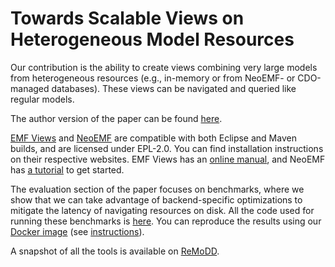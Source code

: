 # Towards Scalable Views on Heterogeneous Model Resources

Our contribution is the ability to create views combining very large models from
heterogeneous resources (e.g., in-memory or from NeoEMF- or CDO-managed
databases).  These views can be navigated and queried like regular models.

The author version of the paper can be found [here][paper].

[EMF Views][] and [NeoEMF][] are compatible with both Eclipse and Maven builds,
and are licensed under EPL-2.0.  You can find installation instructions on their
respective websites.  EMF Views has an [online manual][emfviews-manual], and
NeoEMF has [a tutorial][neoemf-tuto] to get started.

The evaluation section of the paper focuses on benchmarks, where we show that we
can take advantage of backend-specific optimizations to mitigate the latency of
navigating resources on disk.  All the code used for running these benchmarks is
[here][bench].  You can reproduce the results using our [Docker image][] (see
[instructions][]).

A snapshot of all the tools is available on [ReMoDD][].

[paper]: https://hal.archives-ouvertes.fr/hal-01845976
[EMF Views]: http://www.atlanmod.org/emfviews/
[NeoEMF]: http://www.neoemf.com/
[neoemf-tuto]: https://github.com/atlanmod/NeoEMF/wiki/Get-Started
[emfviews-manual]: http://www.atlanmod.org/emfviews/manual/user.html
[bench]: https://github.com/atlanmod/scalable-views-heterogeneous-models
[Docker image]: https://hub.docker.com/r/atlanmod/scalable-views/
[instructions]: https://github.com/atlanmod/scalable-views-heterogeneous-models#running-the-benchmarks-with-the-docker-image
[ReMoDD]: http://remodd.org/content/towards-scalable-views-heterogeneous-model-resources

